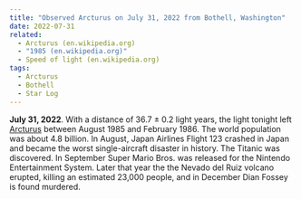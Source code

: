 ```yaml
---
title: "Observed Arcturus on July 31, 2022 from Bothell, Washington"
date: 2022-07-31
related:
  - Arcturus (en.wikipedia.org)
  - "1985 (en.wikipedia.org)"
  - Speed of light (en.wikipedia.org)
tags:
  - Arcturus
  - Bothell
  - Star Log
---
```

**July 31, 2022**. With a distance of 36.7 ± 0.2 light years, the light tonight left [Arcturus](arcturus) between August 1985 and February 1986. The world population was about 4.8 billion. In August, Japan Airlines Flight 123 crashed in Japan and became the worst single-aircraft disaster in history. The Titanic was discovered. In September Super Mario Bros. was released for the Nintendo Entertainment System. Later that year the the Nevado del Ruiz volcano erupted, killing an estimated 23,000 people, and in December Dian Fossey is found murdered.
